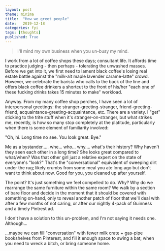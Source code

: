 ```yaml
---
layout: post
theme: minima
title:  "How we greet people"
date:   2019-12-18
categories: fyi
tags: [thoughts]
published: True
---
```


<!-- excerpt -->
> I'll mind my own business when you un-busy my mind. 
<!-- excerpt -->

I work from a lot of coffee shops these days; consultant life. It affords time to practice judging - then perhaps - tolerating the unwashed masses. Before we get into it, we first need to lament black coffee's losing real estate battle against the "milk-alt maple lavender carame-latte" crowd. However, we celebrate the barista who calls to the back of the line and offers black coffee drinkers a shortcut to the front of his/her "each one of these fucking drinks takes 15 minutes to make" workload. 

Anyway. From my many coffee shop perches, I have seen a lot of interpersonal greetings: the stranger-greeting-stranger, friend-greeting-friend, acquaintance-greeting-acquaintance, etc. There are a variety. I "get" sticking to the trite stuff when it's stranger-on-stranger, but what strikes me, recently, is how so many stop completely at the platitude, particularly when there is some element of familiarity involved:

 "Oh, hi. Long time no see. You look great. Bye." 

 Me as a bystander..... whe... who... why.... what's their history? Why haven't they seen each other in a long time? She looks great compared to what/when? Was that other girl just a relative expert on the state of everyone's "look?" That's the "conversational" equivalent of sweeping dirt under the rug; likely crumbs from some meal you ate long ago but don't want to think about now. Good for you, you cleaned up after yourself.

 The point? It's just something we feel compelled to do. Why? Why do we rearrange the same furniture within the same room? We walk by a section of bare floor and decide in the moment that it should be covered with something on-hand, only to reveal another patch of floor that we'll deal with after a few months of not caring, or after our nightly 4-pack of Guinness and a timely Pintrest ad. 
 
 I don't have a solution to this un-problem, and I'm not saying it needs one. Although...

...maybe we can fill "conversation" with fewer milk crate + gas-pipe bookshelves from Pinterest, and fill it enough space to swing a bat; when you need to wreck a bitch, or bring someone home. 